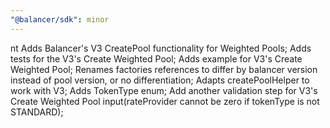```yaml
---
"@balancer/sdk": minor
---
```

nt
Adds Balancer's V3 CreatePool functionality for Weighted Pools;
Adds tests for the V3's Create Weighted Pool;
Adds example for V3's Create Weighted Pool;
Renames factories references to differ by balancer version instead of pool version, or no differentiation;
Adapts createPoolHelper to work with V3;
Adds TokenType enum;
Add another validation step for V3's Create Weighted Pool input(rateProvider cannot be zero if tokenType is not STANDARD);

